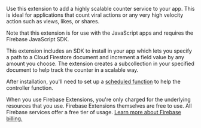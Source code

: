 Use this extension to add a highly scalable counter service to your app. This is ideal for applications that count viral actions or any very high velocity action such as views, likes, or shares.

Note that this extension is for use with the JavaScript apps and requires the Firebase JavaScript SDK.

This extension includes an SDK to install in your app which lets you specify a path to a Cloud Firestore document and increment a field value by any amount you choose. The extension creates a subcollection in your specified document to help track the counter in a scalable way.

After installation, you'll need to set up a [scheduled function](https://firebase.google.com/docs/functions/schedule-functions) to help the controller function.

When you use Firebase Extensions, you're only charged for the underlying resources that you use. Firebase Extensions themselves are free to use. All Firebase services offer a free tier of usage. [Learn more about Firebase billing.](https://firebase.google.com/pricing)
